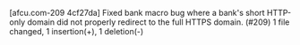 [afcu.com-209 4cf27da] Fixed bank macro bug where a bank's short HTTP-only domain did not properly redirect to the full HTTPS domain.  (#209)
 1 file changed, 1 insertion(+), 1 deletion(-)
